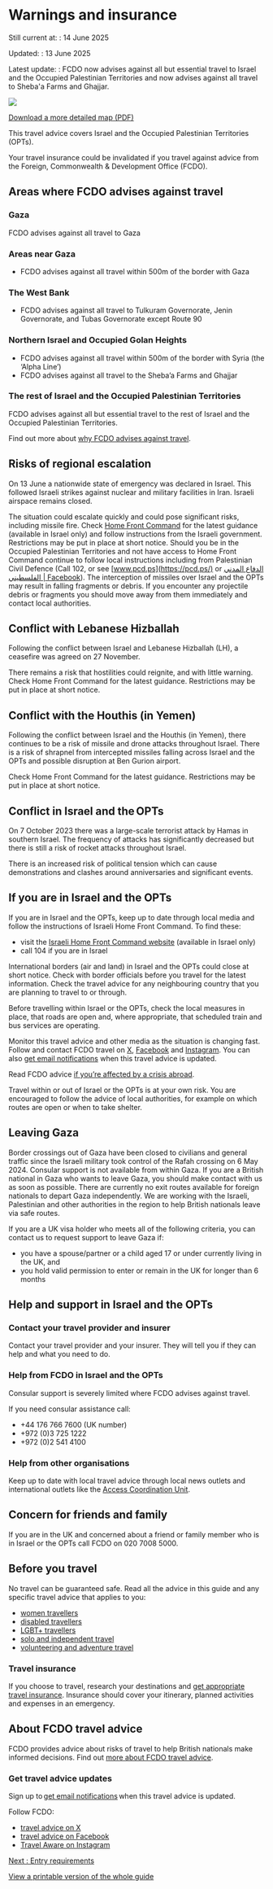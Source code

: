 # Warnings and insurance

Still current at:
:   14 June 2025

Updated:
:   13 June 2025

Latest update:
:   FCDO now advises against all but essential travel to Israel and the Occupied Palestinian Territories and now advises against all travel to Sheba'a Farms and Ghajjar.

![](https://assets.publishing.service.gov.uk/media/684c4358928e5ebb68e3f9af/FCDO__TA__022_-_Israel_Travel_Advice_Ed21__WEB___2_.jpg)


[Download a more detailed map (PDF)](https://assets.publishing.service.gov.uk/media/684c435819e3b84158cba309/FCDO__TA__022_-_Israel_Travel_Advice_Ed21__2_.pdf)

This travel advice covers Israel and the Occupied Palestinian Territories (OPTs).

Your travel insurance could be invalidated if you travel against advice from the Foreign, Commonwealth & Development Office (FCDO).

## Areas where FCDO advises against travel

### Gaza

FCDO advises against all travel to Gaza

### Areas near Gaza

* FCDO advises against all travel within 500m of the border with Gaza

### The West Bank

* FCDO advises against all travel to Tulkuram Governorate, Jenin Governorate, and Tubas Governorate except Route 90

### Northern Israel and Occupied Golan Heights

* FCDO advises against all travel within 500m of the border with Syria (the ‘Alpha Line’)
* FCDO advises against all travel to the Sheba’a Farms and Ghajjar

### The rest of Israel and the Occupied Palestinian Territories

FCDO advises against all but essential travel to the rest of Israel and the Occupied Palestinian Territories.

Find out more about [why FCDO advises against travel](/foreign-travel-advice/israel/regional-risks).

## Risks of regional escalation

On 13 June a nationwide state of emergency was declared in Israel. This followed Israeli strikes against nuclear and military facilities in Iran. Israeli airspace remains closed.

The situation could escalate quickly and could pose significant risks, including missile fire. Check [Home Front Command](https://www.oref.org.il/en) for the latest guidance (available in Israel only) and follow instructions from the Israeli government. Restrictions may be put in place at short notice. Should you be in the Occupied Palestinian Territories and not have access to Home Front Command continue to follow local instructions including from Palestinian Civil Defence (Call 102, or see [www.pcd.ps](https://pcd.ps/) or [الدفاع المدني الفلسطيني | Facebook](https://www.facebook.com/pcd.ps102?mibextid=LQQJ4d)). The interception of missiles over Israel and the OPTs may result in falling fragments or debris. If you encounter any projectile debris or fragments you should move away from them immediately and contact local authorities.

## Conflict with Lebanese Hizballah

Following the conflict between Israel and Lebanese Hizballah (LH), a ceasefire was agreed on 27 November.

There remains a risk that hostilities could reignite, and with little warning. Check Home Front Command for the latest guidance. Restrictions may be put in place at short notice.

## Conflict with the Houthis (in Yemen)

Following the conflict between Israel and the Houthis (in Yemen), there continues to be a risk of missile and drone attacks throughout Israel. There is a risk of shrapnel from intercepted missiles falling across Israel and the OPTs and possible disruption at Ben Gurion airport.

Check Home Front Command for the latest guidance. Restrictions may be put in place at short notice.

## Conflict in Israel and the OPTs

On 7 October 2023 there was a large-scale terrorist attack by Hamas in southern Israel. The frequency of attacks has significantly decreased but there is still a risk of rocket attacks throughout Israel.

There is an increased risk of political tension which can cause demonstrations and clashes around anniversaries and significant events.

## If you are in Israel and the OPTs

If you are in Israel and the OPTs, keep up to date through local media and follow the instructions of Israeli Home Front Command. To find these:

* visit the [Israeli Home Front Command website](http://www.oref.org.il/en) (available in Israel only)
* call 104 if you are in Israel

International borders (air and land) in Israel and the OPTs could close at short notice. Check with border officials before you travel for the latest information. Check the travel advice for any neighbouring country that you are planning to travel to or through.

Before travelling within Israel or the OPTs, check the local measures in place, that roads are open and, where appropriate, that scheduled train and bus services are operating.

Monitor this travel advice and other media as the situation is changing fast. Follow and contact FCDO travel on [X](https://twitter.com/fcdotravelgovuk), [Facebook](https://www.facebook.com/fcdotravel) and [Instagram](https://www.instagram.com/travelaware/). You can also [get email notifications](https://www.gov.uk/foreign-travel-advice/israel/email-signup) when this travel advice is updated.

Read FCDO advice [if you’re affected by a crisis abroad](https://www.gov.uk/guidance/how-to-deal-with-a-crisis-overseas).

Travel within or out of Israel or the OPTs is at your own risk. You are encouraged to follow the advice of local authorities, for example on which routes are open or when to take shelter.

## Leaving Gaza

Border crossings out of Gaza have been closed to civilians and general traffic since the Israeli military took control of the Rafah crossing on 6 May 2024. Consular support is not available from within Gaza. If you are a British national in Gaza who wants to leave Gaza, you should make contact with us as soon as possible. There are currently no exit routes available for foreign nationals to depart Gaza independently. We are working with the Israeli, Palestinian and other authorities in the region to help British nationals leave via safe routes.

If you are a UK visa holder who meets all of the following criteria, you can contact us to request support to leave Gaza if:

* you have a spouse/partner or a child aged 17 or under currently living in the UK, and
* you hold valid permission to enter or remain in the UK for longer than 6 months

## Help and support in Israel and the OPTs

### Contact your travel provider and insurer

Contact your travel provider and your insurer. They will tell you if they can help and what you need to do.

### Help from FCDO in Israel and the OPTs

Consular support is severely limited where FCDO advises against travel.

If you need consular assistance call:

* +44 176 766 7600 (UK number)
* +972 (0)3 725 1222
* +972 (0)2 541 4100

### Help from other organisations

Keep up to date with local travel advice through local news outlets and international outlets like the [Access Coordination Unit](http://www.accesscoordination.org/).

## Concern for friends and family

If you are in the UK and concerned about a friend or family member who is in Israel or the OPTs call FCDO on 020 7008 5000.

## Before you travel

No travel can be guaranteed safe. Read all the advice in this guide and any specific travel advice that applies to you:

* [women travellers](https://www.gov.uk/guidance/advice-for-women-travelling-abroad)
* [disabled travellers](https://www.gov.uk/government/publications/disabled-travellers)
* [LGBT+ travellers](https://www.gov.uk/guidance/lesbian-gay-bisexual-and-transgender-foreign-travel-advice)
* [solo and independent travel](https://www.gov.uk/guidance/solo-and-independent-travel)
* [volunteering and adventure travel](https://www.gov.uk/guidance/safer-adventure-travel-and-volunteering-overseas)

### Travel insurance

If you choose to travel, research your destinations and [get appropriate travel insurance](https://www.gov.uk/guidance/foreign-travel-insurance). Insurance should cover your itinerary, planned activities and expenses in an emergency.

## About FCDO travel advice

FCDO provides advice about risks of travel to help British nationals make informed decisions. Find out [more about FCDO travel advice](https://www.gov.uk/guidance/about-foreign-commonwealth-development-office-travel-advice).

### Get travel advice updates

Sign up to [get email notifications](https://www.gov.uk/foreign-travel-advice/israel/email-signup) when this travel advice is updated.

Follow FCDO:

* [travel advice on X](https://x.com/fcdotravelgovuk)
* [travel advice on Facebook](https://www.facebook.com/FCDOTravel/)
* [Travel Aware on Instagram](https://www.instagram.com/accounts/login/?next=https%3A%2F%2Fwww.instagram.com%2Ftravelaware%2F&is_from_rle)

[Next
:
Entry requirements](/foreign-travel-advice/israel/entry-requirements)

[View a printable version of the whole guide](/foreign-travel-advice/israel/print)